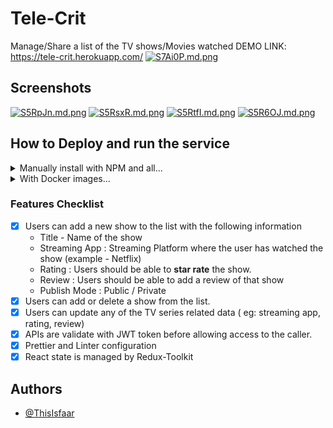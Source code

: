 # Tele-Crit

Manage/Share a list of the TV shows/Movies watched
DEMO LINK: https://tele-crit.herokuapp.com/
[![S7Ai0P.md.png](https://iili.io/S7Ai0P.md.png)](https://freeimage.host/i/S7Ai0P)

## Screenshots

[![S5RpJn.md.png](https://iili.io/S5RpJn.md.png)](https://freeimage.host/i/S5RpJn)
[![S5RsxR.md.png](https://iili.io/S5RsxR.md.png)](https://freeimage.host/i/S5RsxR)
[![S5RtfI.md.png](https://iili.io/S5RtfI.md.png)](https://freeimage.host/i/S5RtfI)
[![S5R6OJ.md.png](https://iili.io/S5R6OJ.md.png)](https://freeimage.host/i/S5R6OJ)

## How to Deploy and run the service

<details>
<summary>Manually install with NPM and all...</summary>

First, clone the repo and go to root of repo

```bash
git clone https://github.com/ThisIsFaar/TeleCrit.git
cd TeleCrit
```

First complete the server mandatory steps

1. move to server folder and install server dependancy

```bash
cd server
npm install
```

2. create a file with name ".env"
3. In .env file add required env variables
4. MONGODB_URI=<your_mongodb_atlas_db_uri>
5. SECRET=<'a_secret_string'>
6. PORT=<a_free_port_for_server>
7. start the server

```
npm start
```

Complete the Client mandatory steps

1. move to client folder(from the root of repo) and install server dependancy

```bash
cd client
npm install
```

2. create a file with name ".env"
3. In .env file add required env variable
4. REACT_APP_API_URL=<http://localhost:<your_server_port>/api>
5. start the server

```
npm start
```

Client will be started on 3000 port by default, access directly on your browser with

```
localhost:3000
```

</details>

<details>
<summary>With Docker images...</summary>

Clone repo and add env variables from 1st procedure

then simply run commands in terminal from root of project

```
    docker-compose build
    docker-compose up
```

Done, open app in your broswer with url:

```
    localhost:3000
```

</details>

### Features Checklist

- [x] Users can add a new show to the list with the following information
  - Title - Name of the show
  - Streaming App : Streaming Platform where the user has watched the show (example - Netflix)
  - Rating : Users should be able to **star rate** the show.
  - Review : Users should be able to add a review of that show
  - Publish Mode : Public / Private
- [x] Users can add or delete a show from the list.
- [x] Users can update any of the TV series related data ( eg: streaming app, rating, review)
- [x] APIs are validate with JWT token before allowing access to the caller.
- [x] Prettier and Linter configuration
- [x] React state is managed by Redux-Toolkit 

## Authors

- [@ThisIsfaar](https://www.github.com/thisisfaar)
